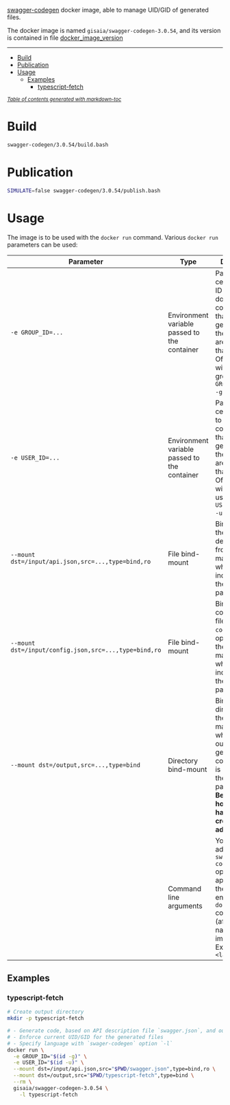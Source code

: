 [swagger-codegen](https://github.com/swagger-api/swagger-codegen) docker image, able to manage UID/GID of generated files.

The docker image is named `gisaia/swagger-codegen-3.0.54`, and its version is contained in file [docker_image_version](../docker_image_version)

---

- [Build](#build)
- [Publication](#publication)
- [Usage](#usage)
  - [Examples](#examples)
    - [typescript-fetch](#typescript-fetch)

<small><i><a href='http://ecotrust-canada.github.io/markdown-toc/'>Table of contents generated with markdown-toc</a></i></small>

# Build

```bash
swagger-codegen/3.0.54/build.bash
```

# Publication

```bash
SIMULATE=false swagger-codegen/3.0.54/publish.bash
```

# Usage

The image is to be used with the `docker run` command. Various `docker run` parameters can be used:

Parameter | Type | Description
-|-|-
`-e GROUP_ID=...` | Environment variable passed to the container | Passes a certain group ID to the docker container, so that the files generated by the container are owned by that group. Often used with current group ID: `-e GROUP_ID="$(id -g)"`.
`-e USER_ID=...` | Environment variable passed to the container | Passes a certain user ID to the docker container, so that the files generated by the container are owned by that user. Often used with current user ID: `-e USER_ID="$(id -u)"`.
`--mount dst=/input/api.json,src=...,type=bind,ro` | File bind-mount | Bind-mounts the API description file from the host machine, whose path is indicated by the `src=...` parameter.
`--mount dst=/input/config.json,src=...,type=bind,ro` | File bind-mount | Bind-mounts a configuration file (`swagger-codegen` `-c` option) from the host machine, whose path is indicated by the `src=...` parameter.
`--mount dst=/output,src=...,type=bind` | Directory bind-mount | Bind-mounts a directory from the host machine, where to output the generated code. Its path is indicated by the `src=...` parameter. **Beware, the host directory has to be created in advance**.
| | Command line arguments | You can pass additional `swagger-codegen` options, just by appending them at the end of the `docker run` command (after the name of the image). Example: `-l <language>`

## Examples

### typescript-fetch

```bash
# Create output directory
mkdir -p typescript-fetch

# - Generate code, based on API description file `swagger.json`, and output it in directory `typescript-fetch`.
# - Enforce current UID/GID for the generated files
# - Specify language with `swager-codegen` option `-l`
docker run \
  -e GROUP_ID="$(id -g)" \
  -e USER_ID="$(id -u)" \
  --mount dst=/input/api.json,src="$PWD/swagger.json",type=bind,ro \
  --mount dst=/output,src="$PWD/typescript-fetch",type=bind \
  --rm \
  gisaia/swagger-codegen-3.0.54 \
    -l typescript-fetch
```
